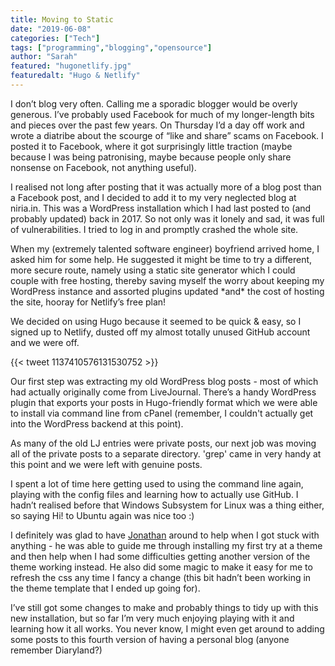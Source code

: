 ```yaml
---
title: Moving to Static
date: "2019-06-08"
categories: ["Tech"]
tags: ["programming","blogging","opensource"]
author: "Sarah"
featured: "hugonetlify.jpg"
featuredalt: "Hugo & Netlify"
---
```


I don’t blog very often. Calling me a sporadic blogger would be overly generous. I’ve probably used Facebook for much of my longer-length bits and pieces over the past few years. On Thursday I’d a day off work and wrote a diatribe about the scourge of “like and share” scams on Facebook. I posted it to Facebook, where it got surprisingly little traction (maybe because I was being patronising, maybe because people only share nonsense on Facebook, not anything useful).

I realised not long after posting that it was actually more of a blog post than a Facebook post, and I decided to add it to my very neglected blog at niria.in. This was a WordPress installation which I had last posted to (and probably updated) back in 2017. So not only was it lonely and sad, it was full of vulnerabilities. I tried to log in and promptly crashed the whole site.

When my (extremely talented software engineer) boyfriend arrived home, I asked him for some help. He suggested it might be time to try a different, more secure route, namely using a static site generator which I could couple with free hosting, thereby saving myself the worry about keeping my WordPress instance and assorted plugins updated \*and\* the cost of hosting the site, hooray for Netlify’s free plan!

We decided on using Hugo because it seemed to be quick & easy, so I signed up to Netlify, dusted off my almost totally unused GitHub account and we were off.

{{< tweet 1137410576131530752 >}}

Our first step was extracting my old WordPress blog posts - most of which had actually originally come from LiveJournal. There’s a handy WordPress plugin that exports your posts in Hugo-friendly format which we were able to install via command line from cPanel (remember, I couldn't actually get into the WordPress backend at this point).

As many of the old LJ entries were private posts, our next job was moving all of the private posts to a separate directory. 'grep' came in very handy at this point and we were left with genuine posts.

I spent a lot of time here getting used to using the command line again, playing with the config files and learning how to actually use GitHub. I hadn’t realised before that Windows Subsystem for Linux was a thing either, so saying Hi! to Ubuntu again was nice too :)

I definitely was glad to have [Jonathan](https://crem.in/) around to help when I got stuck with anything - he was able to guide me through installing my first try at a theme and then help when I had some difficulties getting another version of the theme working instead. He also did some magic to make it easy for me to refresh the css any time I fancy a change (this bit hadn’t been working in the theme template that I ended up going for).

I’ve still got some changes to make and probably things to tidy up with this new installation, but so far I’m very much enjoying playing with it and learning how it all works. You never know, I might even get around to adding some posts to this fourth version of having a personal blog (anyone remember Diaryland?)


